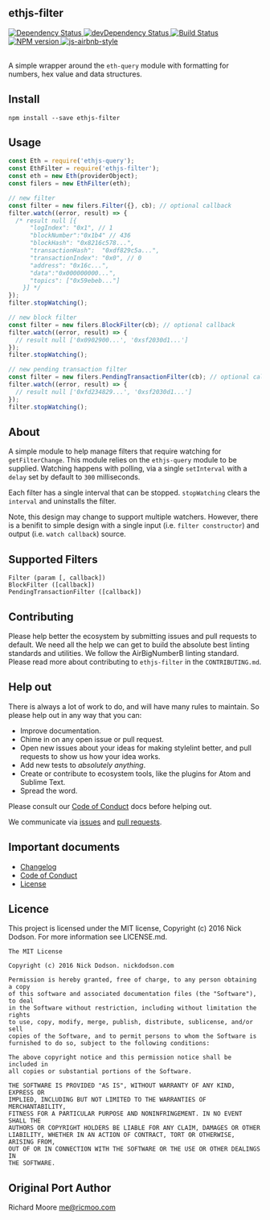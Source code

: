## ethjs-filter

<div>
  <!-- Dependency Status -->
  <a href="https://david-dm.org/SilentCicero/ethjs-filter">
    <img src="https://david-dm.org/SilentCicero/ethjs-filter.svg"
    alt="Dependency Status" />
  </a>

  <!-- devDependency Status -->
  <a href="https://david-dm.org/SilentCicero/ethjs-filter#info=devDependencies">
    <img src="https://david-dm.org/SilentCicero/ethjs-filter/dev-status.svg" alt="devDependency Status" />
  </a>

  <!-- Build Status -->
  <a href="https://travis-ci.org/SilentCicero/ethjs-filter">
    <img src="https://travis-ci.org/SilentCicero/ethjs-filter.svg"
    alt="Build Status" />
  </a>

  <!-- NPM Version -->
  <a href="https://www.npmjs.org/package/ethjs-filter">
    <img src="http://img.shields.io/npm/v/ethjs-filter.svg"
    alt="NPM version" />
  </a>

  <!-- Javascript Style -->
  <a href="http://airbnb.io/javascript/">
    <img src="https://img.shields.io/badge/code%20style-airbnb-brightgreen.svg" alt="js-airbnb-style" />
  </a>
</div>

<br />

A simple wrapper around the `eth-query` module with formatting for numbers, hex value and data structures.

## Install

```
npm install --save ethjs-filter
```

## Usage

```js
const Eth = require('ethjs-query');
const EthFilter = require('ethjs-filter');
const eth = new Eth(providerObject);
const filers = new EthFilter(eth);

// new filter
const filter = new filers.Filter({}, cb); // optional callback
filter.watch((error, result) => {
  /* result null [{
      "logIndex": "0x1", // 1
      "blockNumber":"0x1b4" // 436
      "blockHash": "0x8216c578...",
      "transactionHash":  "0xdf829c5a...",
      "transactionIndex": "0x0", // 0
      "address": "0x16c...",
      "data":"0x000000000...",
      "topics": ["0x59ebeb..."]
    }] */
});
filter.stopWatching();

// new block filter
const filter = new filers.BlockFilter(cb); // optional callback
filter.watch((error, result) => {
  // result null ['0x0902900...', '0xsf2030d1...']
});
filter.stopWatching();

// new pending transaction filter
const filter = new filers.PendingTransactionFilter(cb); // optional callback
filter.watch((error, result) => {
  // result null ['0xfd234829...', '0xsf2030d1...']
});
filter.stopWatching();
```

## About

A simple module to help manage filters that require watching for `getFilterChange`. This module relies on the `ethjs-query` module to be supplied. Watching happens with polling, via a single `setInterval` with a `delay` set by default to `300` milliseconds.

Each filter has a single interval that can be stopped. `stopWatching` clears the `interval` and uninstalls the filter.

Note, this design may change to support multiple watchers. However, there is a benifit to simple design with a single input (i.e. `filter constructor`) and output (i.e. `watch callback`) source.

## Supported Filters

```
Filter (param [, callback])
BlockFilter ([callback])
PendingTransactionFilter ([callback])
```

## Contributing

Please help better the ecosystem by submitting issues and pull requests to default. We need all the help we can get to build the absolute best linting standards and utilities. We follow the AirBigNumberB linting standard. Please read more about contributing to `ethjs-filter` in the `CONTRIBUTING.md`.

<!--
## Guides

You'll find more detailed information on using default and tailoring it to your needs in our guides:

- [User guide](docs/user-guide.md) - Usage, configuration, FAQ and complementary tools.
- [Developer guide](docs/developer-guide.md) - Contributing to wafr and writing your own plugins & formatters.
-->

## Help out

There is always a lot of work to do, and will have many rules to maintain. So please help out in any way that you can:

<!-- - Create, enhance, and debug rules (see our guide to ["Working on rules"](./github/CONTRIBUTING.md)). -->
- Improve documentation.
- Chime in on any open issue or pull request.
- Open new issues about your ideas for making stylelint better, and pull requests to show us how your idea works.
- Add new tests to *absolutely anything*.
- Create or contribute to ecosystem tools, like the plugins for Atom and Sublime Text.
- Spread the word.

Please consult our [Code of Conduct](CODE_OF_CONDUCT.md) docs before helping out.

We communicate via [issues](https://github.com/SilentCicero/ethjs-filter/issues) and [pull requests](https://github.com/SilentCicero/ethjs-filter/pulls).

## Important documents

- [Changelog](CHANGELOG.md)
- [Code of Conduct](CODE_OF_CONDUCT.md)
- [License](https://raw.githubusercontent.com/SilentCicero/ethjs-filter/master/LICENSE)

## Licence

This project is licensed under the MIT license, Copyright (c) 2016 Nick Dodson. For more information see LICENSE.md.

```
The MIT License

Copyright (c) 2016 Nick Dodson. nickdodson.com

Permission is hereby granted, free of charge, to any person obtaining a copy
of this software and associated documentation files (the "Software"), to deal
in the Software without restriction, including without limitation the rights
to use, copy, modify, merge, publish, distribute, sublicense, and/or sell
copies of the Software, and to permit persons to whom the Software is
furnished to do so, subject to the following conditions:

The above copyright notice and this permission notice shall be included in
all copies or substantial portions of the Software.

THE SOFTWARE IS PROVIDED "AS IS", WITHOUT WARRANTY OF ANY KIND, EXPRESS OR
IMPLIED, INCLUDING BUT NOT LIMITED TO THE WARRANTIES OF MERCHANTABILITY,
FITNESS FOR A PARTICULAR PURPOSE AND NONINFRINGEMENT. IN NO EVENT SHALL THE
AUTHORS OR COPYRIGHT HOLDERS BE LIABLE FOR ANY CLAIM, DAMAGES OR OTHER
LIABILITY, WHETHER IN AN ACTION OF CONTRACT, TORT OR OTHERWISE, ARISING FROM,
OUT OF OR IN CONNECTION WITH THE SOFTWARE OR THE USE OR OTHER DEALINGS IN
THE SOFTWARE.
```

## Original Port Author

Richard Moore <me@ricmoo.com>
